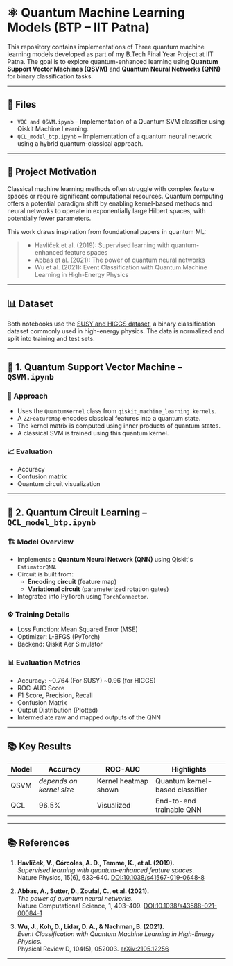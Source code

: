 # ⚛️ Quantum Machine Learning Models (BTP – IIT Patna)

This repository contains implementations of Three quantum machine learning models developed as part of my B.Tech Final Year Project at IIT Patna. The goal is to explore quantum-enhanced learning using **Quantum Support Vector Machines (QSVM)** and **Quantum Neural Networks (QNN)** for binary classification tasks.

---

## 📁 Files

- `VQC and QSVM.ipynb` – Implementation of a Quantum SVM classifier using Qiskit Machine Learning.
- `QCL_model_btp.ipynb` – Implementation of a quantum neural network using a hybrid quantum-classical approach.

---

## 🧠 Project Motivation

Classical machine learning methods often struggle with complex feature spaces or require significant computational resources. Quantum computing offers a potential paradigm shift by enabling kernel-based methods and neural networks to operate in exponentially large Hilbert spaces, with potentially fewer parameters.

This work draws inspiration from foundational papers in quantum ML:

> - Havlíček et al. (2019): Supervised learning with quantum-enhanced feature spaces  
> - Abbas et al. (2021): The power of quantum neural networks  
> - Wu et al. (2021): Event Classification with Quantum Machine Learning in High-Energy Physics

---

## 📊 Dataset

Both notebooks use the [SUSY and HIGGS dataset](https://archive.ics.uci.edu/ml/datasets/SUSY), a binary classification dataset commonly used in high-energy physics. The data is normalized and split into training and test sets.

---

## 🔬 1. Quantum Support Vector Machine – `QSVM.ipynb`

### 🔧 Approach

- Uses the `QuantumKernel` class from `qiskit_machine_learning.kernels`.
- A `ZZFeatureMap` encodes classical features into a quantum state.
- The kernel matrix is computed using inner products of quantum states.
- A classical SVM is trained using this quantum kernel.

### 📈 Evaluation

- Accuracy
- Confusion matrix
- Quantum circuit visualization

---

## 🧠 2. Quantum Circuit Learning – `QCL_model_btp.ipynb`

### 🏗 Model Overview

- Implements a **Quantum Neural Network (QNN)** using Qiskit's `EstimatorQNN`.
- Circuit is built from:
  - **Encoding circuit** (feature map)
  - **Variational circuit** (parameterized rotation gates)
- Integrated into PyTorch using `TorchConnector`.

### ⚙ Training Details

- Loss Function: Mean Squared Error (MSE)
- Optimizer: L-BFGS (PyTorch)
- Backend: Qiskit Aer Simulator

### 📊 Evaluation Metrics

- Accuracy: ~0.764 (For SUSY) ~0.96 (for HIGGS)
- ROC-AUC Score
- F1 Score, Precision, Recall
- Confusion Matrix
- Output Distribution (Plotted)
- Intermediate raw and mapped outputs of the QNN

---

## 📚 Key Results

| Model | Accuracy | ROC-AUC | Highlights |
|-------|----------|---------|------------|
| QSVM  | *depends on kernel size* | Kernel heatmap shown | Quantum kernel-based classifier |
| QCL   | 96.5%     | Visualized | End-to-end trainable QNN |

---

## 📚 References

1. **Havlíček, V., Córcoles, A. D., Temme, K., et al. (2019).**  
   *Supervised learning with quantum-enhanced feature spaces*.  
   Nature Physics, 15(6), 633–640. [DOI:10.1038/s41567-019-0648-8](https://doi.org/10.1038/s41567-019-0648-8)

2. **Abbas, A., Sutter, D., Zoufal, C., et al. (2021).**  
   *The power of quantum neural networks*.  
   Nature Computational Science, 1, 403–409. [DOI:10.1038/s43588-021-00084-1](https://doi.org/10.1038/s43588-021-00084-1)

3. **Wu, J., Koh, D., Lidar, D. A., & Nachman, B. (2021).**  
   *Event Classification with Quantum Machine Learning in High-Energy Physics*.  
   Physical Review D, 104(5), 052003. [arXiv:2105.12256](https://arxiv.org/abs/2105.12256)

---

